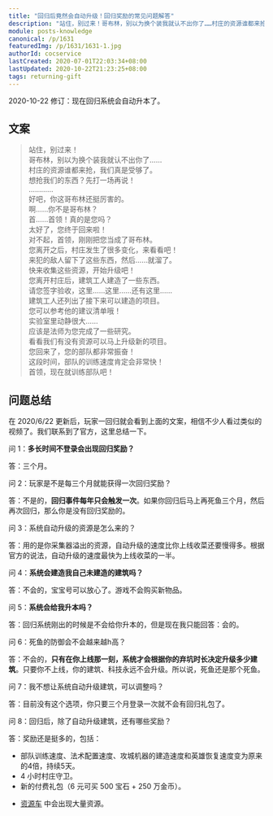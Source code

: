 ```yaml
---
title: "回归后竟然会自动升级！回归奖励的常见问题解答"
description: "站住，别过来！哥布林，别以为换个装我就认不出你了……村庄的资源谁都来抢，我们真是受够了。想抢我们的东西？先打一场再说！…………好吧，你这哥布林还挺厉害的。啊……你不是哥布林？首……首领！真的是您吗？太好了，您终于回来啦！"
module: posts-knowledge
canonical: /p/1631
featuredImg: /p/1631/1631-1.jpg
authorId: cocservice
lastCreated: 2020-07-01T22:03:34+08:00
lastUpdated: 2020-10-22T21:23:25+08:00
tags: returning-gift
---
```


<PostHistory>
2020-10-22 修订：现在回归系统会自动升本了。
</PostHistory>

## 文案

> 站住，别过来！<br>
哥布林，别以为换个装我就认不出你了……<br>
村庄的资源谁都来抢，我们真是受够了。<br>
想抢我们的东西？先打一场再说！<br>
…………<br>
好吧，你这哥布林还挺厉害的。<br>
啊……你不是哥布林？<br>
首……首领！真的是您吗？<br>
太好了，您终于回来啦！<br>
对不起，首领，刚刚把您当成了哥布林。<br>
您离开之后，村庄发生了很多变化，来看看吧！<br>
来犯的敌人留下了这些东西，然后……就溜了。<br>
快来收集这些资源，开始升级吧！<br>
您离开村庄后，建筑工人建造了一些东西。<br>
请您签字验收，这里……这里……还有这里……<br>
建筑工人还列出了接下来可以建造的项目。<br>
您可以参考他的建议清单哦！<br>
实验室里动静很大……<br>
应该是法师为您完成了一些研究。<br>
看看我们有没有资源可以马上升级新的项目。<br>
您回来了，您的部队都非常振奋！<br>
这段时间，部队的训练速度肯定会非常快！<br>
首领，现在就训练部队吧！

## 问题总结

在 2020/6/22 更新后，玩家一回归就会看到上面的文案，相信不少人看过类似的视频了。我们联系到了官方，这里总结一下。

问 1：**多长时间不登录会出现回归奖励？**

答：三个月。

问 2：玩家是不是每三个月就能获得一次回归奖励？

答：不是的，**回归事件每年只会触发一次**。如果你回归后马上再死鱼三个月，然后再次回归，那么你是没有回归奖励的。

问 3：系统自动升级的资源是怎么来的？

答：用的是你采集器溢出的资源，自动升级的速度比你上线收菜还要慢得多。根据官方的说法，自动升级的速度最快为上线收菜的一半。

问 4：**系统会建造我自己未建造的建筑吗？**

答：不会的，宝宝号可以放心了。游戏不会购买新物品。

问 5：**系统会给我升本吗？**

答：回归系统刚出的时候是不会给你升本的，但是现在我只能回答：会的。

问 6：死鱼的防御会不会越来越h高？

答：不会的，**只有在你上线那一刻，系统才会根据你的弃坑时长决定升级多少建筑**。只要你不上线，你的建筑、科技永远不会升级。所以说，死鱼还是那个死鱼。

问 7：我不想让系统自动升级建筑，可以调整吗？

答：目前没有这个选项，你只要三个月登录一次就不会有回归礼包了。

问 8：回归后，除了自动升级建筑，还有哪些奖励？

答：奖励还是挺多的，包括：

- 部队训练速度、法术配置速度、攻城机器的建造速度和英雄恢复速度变为原来的4倍，持续5天。
- 4 小时村庄守卫。
- 新的付费礼包（6 元可买 500 宝石 + 250 万金币）。

<Pic src="/p/1631/1631-1.jpg" width="300" heigt="460" alt="回归礼包：250 万金币 + 500 宝石" />

- [资源车](/p/1641) 中会出现大量资源。

<Pic src="/p/1631/1631-2.jpg" width="153" height="139" alt="回归玩家的资源车" />